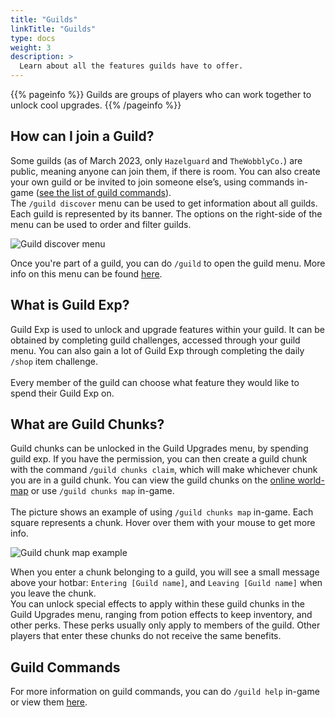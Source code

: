 ```yaml
---
title: "Guilds"
linkTitle: "Guilds"
type: docs
weight: 3
description: >
  Learn about all the features guilds have to offer.
---
```


{{% pageinfo %}}
Guilds are groups of players who can work together to unlock cool upgrades.
{{% /pageinfo %}}


## How can I join a Guild?
Some guilds (as of March 2023, only `Hazelguard` and `TheWobblyCo.`) are public, meaning anyone can join them, if there is room. You can also create your own guild or be invited to join someone else’s, using commands in-game ([see the list of guild commands](/wiki/commands/guild)). 
<br>
The `/guild discover` menu can be used to get information about all guilds. Each guild is represented by its banner. The options on the right-side of the menu can be used to order and filter guilds. 

<div class="menu"><img src="/images/menus/menu_guild_discover.png" alt="Guild discover menu"></div>

Once you're part of a guild, you can do `/guild` to open the guild menu. More info on this menu can be found [here](/wiki/guilds/menus).


## What is Guild Exp?
Guild Exp is used to unlock and upgrade features within your guild. It can be obtained by completing guild challenges, accessed through your guild menu. You can also gain a lot of Guild Exp through completing the daily `/shop` item challenge. 
<br><br>
Every member of the guild can choose what feature they would like to spend their Guild Exp on.  


## What are Guild Chunks?
Guild chunks can be unlocked in the Guild Upgrades menu, by spending guild exp. If you have the permission, you can then create a guild chunk with the command `/guild chunks claim`, which will make whichever chunk you are in a guild chunk. You can view the guild chunks on the [online world-map](http://mc.forthecrown.net:8155/index.html#) or use `/guild chunks map` in-game. <br><br>
The picture shows an example of using `/guild chunks map` in-game. Each square represents a chunk. Hover over them with your mouse to get more info.

<div class="smol"><img src="/images/guild_chunks_map.png" alt="Guild chunk map example"></div>

When you enter a chunk belonging to a guild, you will see a small message above your hotbar: `Entering [Guild name]`, and `Leaving [Guild name]` when you leave the chunk.
<br>
You can unlock special effects to apply within these guild chunks in the Guild Upgrades menu, ranging from potion effects to keep inventory, and other perks. These perks usually only apply to members of the guild. Other players that enter these chunks do not receive the same benefits. 


## Guild Commands
For more information on guild commands, you can do `/guild help` in-game or view them [here](/wiki/commands/guild).